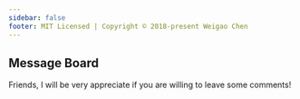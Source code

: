 ```yaml
---
sidebar: false
footer: MIT Licensed | Copyright © 2018-present Weigao Chen
---
```

## Message Board
Friends,
    I will be very appreciate if you are willing to leave some comments!

    
<Comments/>